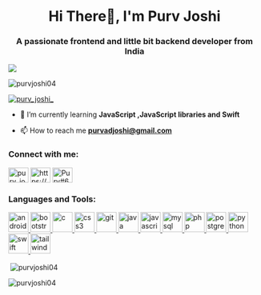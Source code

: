 <h1 align="center">Hi There👋, I'm Purv Joshi</h1>
<h3 align="center">A passionate frontend and little bit backend developer from India</h3>
<image src="https://wallpapers.com/images/hd/manjiro-sano-grayscale-hru52p9nqu3blz2d.jpg">
<p align="left"> <img src="https://web.archive.org/web/20230101130849/https://komarev.com/ghpvc/?username=purvjoshi04&label=Profile%20views&color=0e75b6&style=flat" alt="purvjoshi04" /> </p>

<p align="left"> <a href="https://web.archive.org/web/20230101130849/https://twitter.com/purv_joshi_" target="blank"><img src="https://web.archive.org/web/20230101130849/https://img.shields.io/twitter/follow/purv_joshi_?logo=twitter&style=for-the-badge" alt="purv_joshi_" /></a> </p>

- 🌱 I’m currently learning **JavaScript ,JavaScript libraries and Swift**

- 📫 How to reach me **purvadjoshi@gmail.com**

<h3 align="left">Connect with me:</h3>
<p align="left">
<a href="https://twitter.com/purv_joshi_" rel="nofollow" target="_blank"><img align="center" src="https://web.archive.org/web/20230101130849/https://raw.githubusercontent.com/rahuldkjain/github-profile-readme-generator/master/src/images/icons/Social/twitter.svg" alt="purv_joshi_" height="30" width="40" /></a>
<a href="https://www.linkedin.com/in/purv-joshi-a54758222/" rel="nofollow" target="_blank"><img align="center" src="https://web.archive.org/web/20230101130849/https://raw.githubusercontent.com/rahuldkjain/github-profile-readme-generator/master/src/images/icons/Social/linked-in-alt.svg" alt="https://www.linkedin.com/in/purv-joshi-a54758222/" height="30" width="40" /></a>
<a href="https://discord.com/channels/@Purv#6107" rel="nofollow" target="_blank"><img align="center" src="https://web.archive.org/web/20230101130849/https://raw.githubusercontent.com/rahuldkjain/github-profile-readme-generator/master/src/images/icons/Social/discord.svg" alt="Purv#6107" height="30" width="40" /></a>
</p>

<h3 align="left">Languages and Tools:</h3>
<p align="left"> <a href="https://web.archive.org/web/20230101130849/https://developer.android.com" target="_blank" rel="noreferrer"> <img src="https://web.archive.org/web/20230101130849/https://raw.githubusercontent.com/devicons/devicon/master/icons/android/android-original-wordmark.svg" alt="android" width="40" height="40"/> </a> <a href="https://web.archive.org/web/20230101130849/https://getbootstrap.com" target="_blank" rel="noreferrer"> <img src="https://web.archive.org/web/20230101130849/https://raw.githubusercontent.com/devicons/devicon/master/icons/bootstrap/bootstrap-plain-wordmark.svg" alt="bootstrap" width="40" height="40"/> </a> <a href="https://web.archive.org/web/20230101130849/https://www.cprogramming.com/" target="_blank" rel="noreferrer"> <img src="https://web.archive.org/web/20230101130849/https://raw.githubusercontent.com/devicons/devicon/master/icons/c/c-original.svg" alt="c" width="40" height="40"/> </a> <a href="https://web.archive.org/web/20230101130849/https://www.w3schools.com/css/" target="_blank" rel="noreferrer"> <img src="https://web.archive.org/web/20230101130849/https://raw.githubusercontent.com/devicons/devicon/master/icons/css3/css3-original-wordmark.svg" alt="css3" width="40" height="40"/> </a> <a href="https://web.archive.org/web/20230101130849/https://git-scm.com/" target="_blank" rel="noreferrer"> <img src="https://web.archive.org/web/20230101130849/https://www.vectorlogo.zone/logos/git-scm/git-scm-icon.svg" alt="git" width="40" height="40"/> </a> <a href="https://web.archive.org/web/20230101130849/https://www.java.com" target="_blank" rel="noreferrer"> <img src="https://web.archive.org/web/20230101130849/https://raw.githubusercontent.com/devicons/devicon/master/icons/java/java-original.svg" alt="java" width="40" height="40"/> </a> <a href="https://web.archive.org/web/20230101130849/https://developer.mozilla.org/en-US/docs/Web/JavaScript" target="_blank" rel="noreferrer"> <img src="https://web.archive.org/web/20230101130849/https://raw.githubusercontent.com/devicons/devicon/master/icons/javascript/javascript-original.svg" alt="javascript" width="40" height="40"/> </a> <a href="https://web.archive.org/web/20230101130849/https://www.mysql.com/" target="_blank" rel="noreferrer"> <img src="https://web.archive.org/web/20230101130849/https://raw.githubusercontent.com/devicons/devicon/master/icons/mysql/mysql-original-wordmark.svg" alt="mysql" width="40" height="40"/> </a> <a href="https://web.archive.org/web/20230101130849/https://www.php.net" target="_blank" rel="noreferrer"> <img src="https://web.archive.org/web/20230101130849/https://raw.githubusercontent.com/devicons/devicon/master/icons/php/php-original.svg" alt="php" width="40" height="40"/> </a> <a href="https://web.archive.org/web/20230101130849/https://www.postgresql.org" target="_blank" rel="noreferrer"> <img src="https://web.archive.org/web/20230101130849/https://raw.githubusercontent.com/devicons/devicon/master/icons/postgresql/postgresql-original-wordmark.svg" alt="postgresql" width="40" height="40"/> </a> <a href="https://web.archive.org/web/20230101130849/https://www.python.org" target="_blank" rel="noreferrer"> <img src="https://web.archive.org/web/20230101130849/https://raw.githubusercontent.com/devicons/devicon/master/icons/python/python-original.svg" alt="python" width="40" height="40"/> </a> <a href="https://web.archive.org/web/20230101130849/https://developer.apple.com/swift/" target="_blank" rel="noreferrer"> <img src="https://web.archive.org/web/20230101130849/https://raw.githubusercontent.com/devicons/devicon/master/icons/swift/swift-original.svg" alt="swift" width="40" height="40"/> </a> <a href="https://web.archive.org/web/20230101130849/https://tailwindcss.com/" target="_blank" rel="noreferrer"> <img src="https://web.archive.org/web/20230101130849/https://www.vectorlogo.zone/logos/tailwindcss/tailwindcss-icon.svg" alt="tailwind" width="40" height="40"/> </a> </p>

<p>&nbsp;<img align="center" src="https://github-readme-stats.vercel.app/api?username=purvjoshi04&show_icons=true&locale=en" alt="purvjoshi04" /></p>

<p><img align="center" src="https://github-readme-streak-stats.herokuapp.com/?user=purvjoshi04&" alt="purvjoshi04" /></p>
